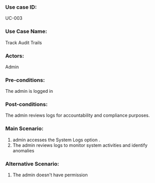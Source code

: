 ### Use case ID:
UC-003
### Use Case Name:
Track Audit Trails
### Actors:
Admin
### Pre-conditions:
The admin is logged in
### Post-conditions:
The admin reviews logs for accountability and compliance purposes.
### Main Scenario:
1.  admin accesses the System Logs option .
2. The admin reviews logs to monitor system activities and identify anomalies
### Alternative Scenario:
1. The admin doesn't have permission